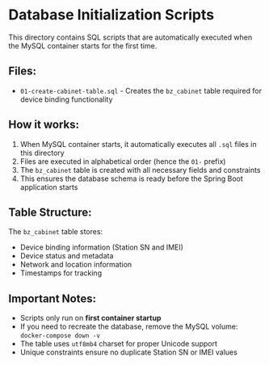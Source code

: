 # Database Initialization Scripts

This directory contains SQL scripts that are automatically executed when the MySQL container starts for the first time.

## Files:

- `01-create-cabinet-table.sql` - Creates the `bz_cabinet` table required for device binding functionality

## How it works:

1. When MySQL container starts, it automatically executes all `.sql` files in this directory
2. Files are executed in alphabetical order (hence the `01-` prefix)
3. The `bz_cabinet` table is created with all necessary fields and constraints
4. This ensures the database schema is ready before the Spring Boot application starts

## Table Structure:

The `bz_cabinet` table stores:
- Device binding information (Station SN and IMEI)
- Device status and metadata
- Network and location information
- Timestamps for tracking

## Important Notes:

- Scripts only run on **first container startup**
- If you need to recreate the database, remove the MySQL volume: `docker-compose down -v`
- The table uses `utf8mb4` charset for proper Unicode support
- Unique constraints ensure no duplicate Station SN or IMEI values